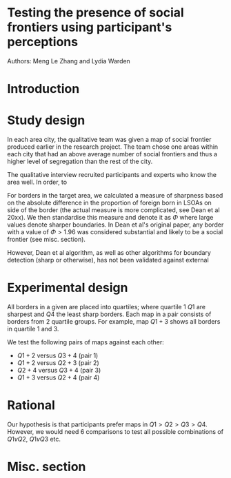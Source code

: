 # Testing the presence of social frontiers using participant's perceptions
Authors: Meng Le Zhang and Lydia Warden


# Introduction


# Study design

In each area city, the qualitative team was given a map of social frontier produced earlier in the research project. The team chose one areas within each city that had an above average number of social frontiers and thus a higher level of segregation than the rest of the city.

The qualitative interview recruited participants and experts who know the area well. In order, to

For borders in the target area, we calculated a measure of sharpness based on the absolute difference in the proportion of foreign born in LSOAs on side of the border (the actual measure is more complicated, see Dean et al 20xx). We then standardise this measure and denote it as $\Phi$ where large values denote sharper boundaries. In Dean et al's original paper, any border with a value of $\Phi > 1.96$ was considered substantial and likely to be a social frontier (see misc. section).

However, Dean et al algorithm, as well as other algorithms for boundary detection (sharp or otherwise), has not been validated against external


# Experimental design

All borders in a given are placed into quartiles; where quartile 1 $Q1$ are sharpest and $Q4$ the least sharp borders. Each map in a pair consists of borders from 2 quartile groups. For example, map $Q1 + 3$ shows all borders in quartile 1 and 3.

We test the following pairs of maps against each other:
- $Q1 + 2$ versus $Q3 + 4$ (pair 1)
- $Q1 + 2$ versus $Q2 + 3$ (pair 2)
- $Q2 + 4$ versus $Q3 + 4$ (pair 3)
- $Q1 + 3$ versus $Q2 + 4$ (pair 4)


# Rational

Our hypothesis is that participants prefer maps in $Q1 > Q2 > Q3 > Q4$. However,
we would need 6 comparisons to test all possible combinations of $Q1 v Q2$, $Q1 v Q3$ etc.


# Misc. section
